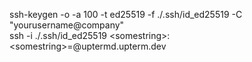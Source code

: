 ssh-keygen -o -a 100 -t ed25519 -f ./.ssh/id_ed25519 -C "yourusername@company"\
ssh -i ./.ssh/id_ed25519 \<somestring\>:\<somestring\>\=\@uptermd.upterm.dev